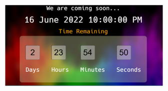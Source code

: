 <img src="https://github.com/bharatadk/mini-Javascript-Projects/blob/main/countdown_timer/screenshot.png">
